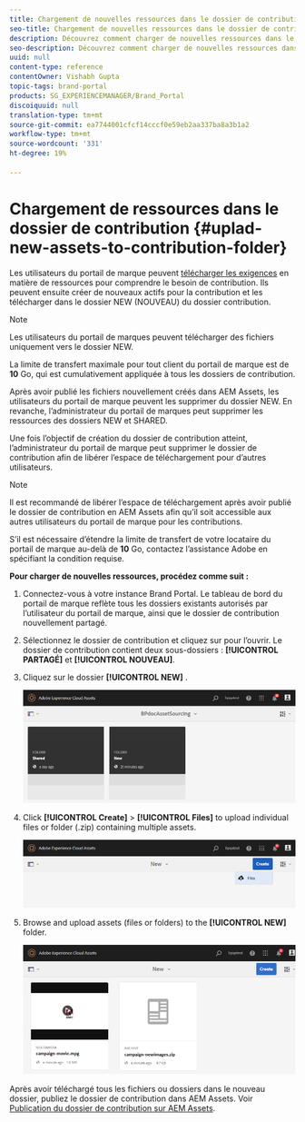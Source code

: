 ```yaml
---
title: Chargement de nouvelles ressources dans le dossier de contribution
seo-title: Chargement de nouvelles ressources dans le dossier de contribution
description: Découvrez comment charger de nouvelles ressources dans le dossier de contribution de Brand Portal.
seo-description: Découvrez comment charger de nouvelles ressources dans le dossier de contribution de Brand Portal.
uuid: null
content-type: reference
contentOwner: Vishabh Gupta
topic-tags: brand-portal
products: SG_EXPERIENCEMANAGER/Brand_Portal
discoiquuid: null
translation-type: tm+mt
source-git-commit: ea7744001cfcf14cccf0e59eb2aa337ba8a3b1a2
workflow-type: tm+mt
source-wordcount: '331'
ht-degree: 19%

---
```



# Chargement de ressources dans le dossier de contribution {#uplad-new-assets-to-contribution-folder}

Les utilisateurs du portail de marque peuvent [télécharger les exigences](brand-portal-download-asset-requirements.md) en matière de ressources pour comprendre le besoin de contribution.
Ils peuvent ensuite créer de nouveaux actifs pour la contribution et les télécharger dans le dossier NEW (NOUVEAU) du dossier contribution.

>[!NOTE]
>
>Les utilisateurs du portail de marques peuvent télécharger des fichiers uniquement vers le dossier NEW.
>
>La limite de transfert maximale pour tout client du portail de marque est de **10** Go, qui est cumulativement appliquée à tous les dossiers de contribution.


Après avoir publié les fichiers nouvellement créés dans AEM Assets, les utilisateurs du portail de marque peuvent les supprimer du dossier NEW. En revanche, l’administrateur du portail de marques peut supprimer les ressources des dossiers NEW et SHARED.

Une fois l’objectif de création du dossier de contribution atteint, l’administrateur du portail de marque peut supprimer le dossier de contribution afin de libérer l’espace de téléchargement pour d’autres utilisateurs.

>[!NOTE]
>
>Il est recommandé de libérer l’espace de téléchargement après avoir publié le dossier de contribution en AEM Assets afin qu’il soit accessible aux autres utilisateurs du portail de marque pour les contributions.
>
>S’il est nécessaire d’étendre la limite de transfert de votre locataire du portail de marque au-delà de **10** Go, contactez l’assistance Adobe en spécifiant la condition requise.


**Pour charger de nouvelles ressources, procédez comme suit :**

1. Connectez-vous à votre instance Brand Portal.
Le tableau de bord du portail de marque reflète tous les dossiers existants autorisés par l’utilisateur du portail de marque, ainsi que le dossier de contribution nouvellement partagé.

1. Sélectionnez le dossier de contribution et cliquez sur pour l’ouvrir. Le dossier de contribution contient deux sous-dossiers : **[!UICONTROL PARTAGÉ]** et **[!UICONTROL NOUVEAU]**.

1. Cliquez sur le dossier **[!UICONTROL NEW]** .

   ![](assets/upload-new-assets1.png)

1. Click **[!UICONTROL Create]** > **[!UICONTROL Files]** to upload individual files or folder (.zip) containing multiple assets.

   ![](assets/upload-new-assets2.png)

1. Browse and upload assets (files or folders) to the **[!UICONTROL NEW]** folder.

   ![](assets/upload-new-assets3.png)

Après avoir téléchargé tous les fichiers ou dossiers dans le nouveau dossier, publiez le dossier de contribution dans AEM Assets. Voir [Publication du dossier de contribution sur AEM Assets](brand-portal-publish-contribution-folder-to-aem-assets.md).